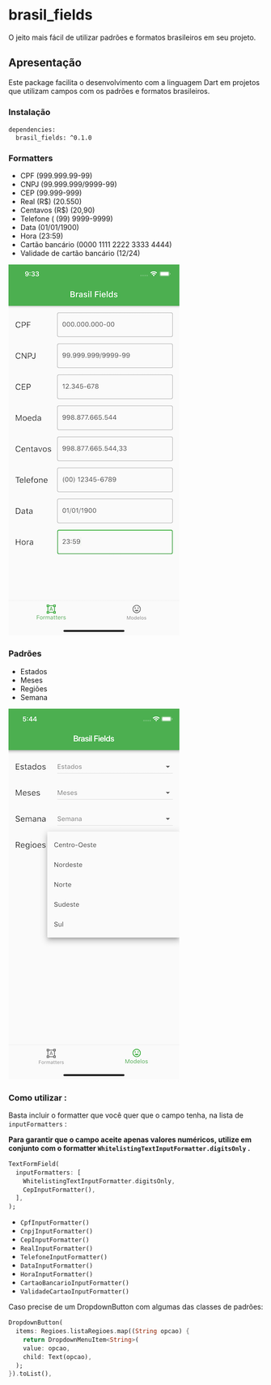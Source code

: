 # brasil_fields

O jeito mais fácil de utilizar padrões e formatos brasileiros em seu projeto.

## Apresentação

Este package facilita o desenvolvimento com a linguagem Dart em projetos que
utilizam campos com os padrões e formatos brasileiros.

### Instalação

```
dependencies:
  brasil_fields: ^0.1.0
```

### Formatters

- CPF (999.999.99-99)
- CNPJ (99.999.999/9999-99)
- CEP (99.999-999)
- Real (R\$) (20.550)
- Centavos (R\$) (20,90)
- Telefone ( (99) 9999-9999)
- Data (01/01/1900)
- Hora (23:59)
- Cartão bancário (0000 1111 2222 3333 4444)
- Validade de cartão bancário (12/24)

![Formatters](screenshots/formatters.png)

### Padrões

- Estados
- Meses
- Regiões
- Semana

![Formatters](screenshots/padroes.png)

### Como utilizar :

Basta incluir o formatter que você quer que o campo tenha, na lista de `inputFormatters` :

**Para garantir que o campo aceite apenas valores numéricos, utilize em conjunto com o formatter `WhitelistingTextInputFormatter.digitsOnly` .**

```dart
TextFormField(
  inputFormatters: [
    WhitelistingTextInputFormatter.digitsOnly,
    CepInputFormatter(),
  ],
);
```

- `CpfInputFormatter()`
- `CnpjInputFormatter()`
- `CepInputFormatter()`
- `RealInputFormatter()`
- `TelefoneInputFormatter()`
- `DataInputFormatter()`
- `HoraInputFormatter()`
- `CartaoBancarioInputFormatter()`
- `ValidadeCartaoInputFormatter()`

Caso precise de um DropdownButton com algumas das classes de padrões:

```dart
DropdownButton(
  items: Regioes.listaRegioes.map((String opcao) {
    return DropdownMenuItem<String>(
    value: opcao,
    child: Text(opcao),
  );
}).toList(),
```
